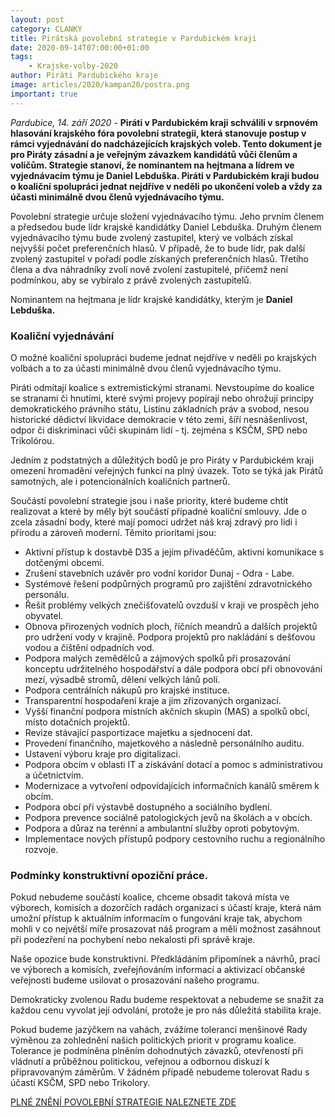```yaml
---
layout: post
category: CLANKY
title: Pirátská povolební strategie v Pardubickém kraji 
date: 2020-09-14T07:00:00+01:00
tags:
    - Krajske-volby-2020
author: Piráti Pardubického kraje
image: articles/2020/kampan20/postra.png
important: true
---
```


*Pardubice, 14. září 2020* - **Piráti v Pardubickém kraji schválili v srpnovém hlasování  krajského fóra povolební strategii, která stanovuje postup v rámci vyjednávání do nadcházejících krajských voleb. Tento dokument je pro Piráty zásadní a je veřejným závazkem kandidátů vůči členům a voličům. Strategie stanoví, že nominantem na hejtmana a lídrem ve vyjednávacím týmu je Daniel Lebduška. Piráti v Pardubickém kraji budou o koaliční spolupráci jednat nejdříve v neděli po ukončení voleb a vždy za účasti minimálně dvou členů vyjednávacího týmu.**


Povolební strategie určuje složení vyjednávacího týmu. Jeho prvním členem a předsedou  bude lídr krajské kandidátky Daniel Lebduška. Druhým členem vyjednávacího týmu bude zvolený zastupitel, který ve volbách získal nejvyšší počet preferenčních hlasů. V případě, že to bude lídr, pak další zvolený zastupitel v pořadí podle získaných preferenčních hlasů. Třetího člena a dva náhradníky zvolí nově zvolení zastupitelé, přičemž není podmínkou, aby se vybíralo z právě zvolených zastupitelů.

Nominantem na hejtmana je lídr krajské kandidátky, kterým je **Daniel Lebduška.**


### Koaliční vyjednávání 

O možné koaliční spolupráci budeme jednat nejdříve v neděli po krajských volbách a to za účasti minimálně dvou členů vyjednávacího týmu.

Piráti odmítají koalice s extremistickými stranami. Nevstoupíme do koalice se stranami či hnutími, které svými projevy popírají nebo ohrožují principy demokratického právního státu, Listinu základních práv a svobod, nesou historické dědictví likvidace demokracie v této zemi, šíří nesnášenlivost, odpor či diskriminaci vůči skupinám lidí - tj. zejména s KSČM, SPD nebo Trikolórou.

Jedním z podstatných a důležitých bodů je pro Piráty v Pardubickém kraji omezení hromadění veřejných funkcí na plný úvazek. Toto se týká jak Pirátů samotných, ale i potencionálních koaličních partnerů.

Součástí povolební strategie jsou i naše priority, které budeme chtít realizovat a které by měly být součástí případné koaliční smlouvy. Jde o zcela zásadní body, které mají pomoci udržet náš kraj zdravý pro lidi i přírodu a zároveň moderní. Těmito prioritami jsou:

- Aktivní přístup k dostavbě D35 a jejím přivaděčům, aktivní komunikace s dotčenými obcemi.
- Zrušení stavebních uzávěr pro vodní koridor Dunaj - Odra - Labe.
- Systémové řešení podpůrných programů pro zajištění zdravotnického personálu.
- Řešit problémy velkých znečišťovatelů ovzduší v kraji ve prospěch jeho obyvatel.
- Obnova přirozených vodních ploch, říčních meandrů a dalších projektů pro udržení vody v krajině. Podpora projektů pro nakládání s dešťovou vodou a čištění odpadních vod.
- Podpora malých zemědělců a zájmových spolků při prosazování konceptu udržitelného hospodářství a dále podpora obcí při obnovování mezí, výsadbě stromů, dělení velkých lánů polí.
- Podpora centrálních nákupů pro krajské instituce.
- Transparentní hospodaření kraje a jím zřizovaných organizací.
- Vyšší finanční podpora místních akčních skupin (MAS) a spolků obcí, místo dotačních projektů.
- Revize stávající pasportizace majetku a sjednocení dat.
- Provedení finančního, majetkového a následně personálního auditu.
- Ustavení výboru kraje pro digitalizaci.
- Podpora obcím v oblasti IT a získávání dotací a pomoc s administrativou a účetnictvím.
- Modernizace a vytvoření odpovídajících informačních kanálů směrem k obcím.
- Podpora obcí při výstavbě dostupného a sociálního bydlení.
- Podpora prevence sociálně patologických jevů na školách a v obcích.
- Podpora a důraz na terénní a ambulantní služby oproti pobytovým.
- Implementace nových přístupů podpory cestovního ruchu a regionálního rozvoje.


### Podmínky konstruktivní opoziční práce.

Pokud nebudeme součástí koalice, chceme obsadit taková místa ve výborech, komisích a
dozorčích radách organizací s účastí kraje, která nám umožní přístup k aktuálním
informacím o fungování kraje tak, abychom mohli v co největší míře prosazovat náš
program a měli možnost zasáhnout při podezření na pochybení nebo nekalosti při správě
kraje.

Naše opozice bude konstruktivní. Předkládáním připomínek a návrhů, prací ve
výborech a komisích, zveřejňováním informací a aktivizací občanské veřejnosti budeme
usilovat o prosazování našeho programu.

Demokraticky zvolenou Radu budeme respektovat a nebudeme se snažit za každou cenu
vyvolat její odvolání, protože je pro nás důležitá stabilita kraje.

Pokud budeme jazýčkem na vahách, zvážíme toleranci menšinové Rady výměnou za
zohlednění našich politických priorit v programu koalice. Tolerance je podmíněna plněním
dohodnutých závazků, otevřeností při vládnutí a průběžnou politickou, veřejnou a
odbornou diskuzí k připravovaným záměrům. V žádném případě nebudeme tolerovat Radu
s účastí KSČM, SPD nebo Trikolory.

[PLNÉ ZNĚNÍ POVOLEBNÍ STRATEGIE NALEZNETE ZDE](https://pardubicky.pirati.cz/volby-2020/povolebni-strategie/)
